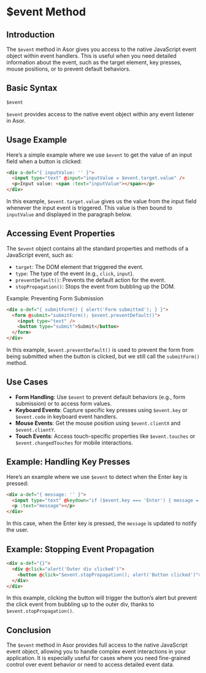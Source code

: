 # $event Method

## Introduction

The `$event` method in Asor gives you access to the native JavaScript event object within event handlers. This is useful when you need detailed information about the event, such as the target element, key presses, mouse positions, or to prevent default behaviors.

## Basic Syntax

```javascript
$event
```

`$event` provides access to the native event object within any event listener in Asor.

## Usage Example

Here’s a simple example where we use `$event` to get the value of an input field when a button is clicked:

```html
<div a-def="{ inputValue: '' }">
  <input type="text" @input="inputValue = $event.target.value" />
  <p>Input value: <span :text="inputValue"></span></p>
</div>
```

In this example, `$event.target.value` gives us the value from the input field whenever the input event is triggered. This value is then bound to `inputValue` and displayed in the paragraph below.

## Accessing Event Properties

The `$event` object contains all the standard properties and methods of a JavaScript event, such as:

- `target`: The DOM element that triggered the event.
- `type`: The type of the event (e.g., `click`, `input`).
- `preventDefault()`: Prevents the default action for the event.
- `stopPropagation()`: Stops the event from bubbling up the DOM.

Example: Preventing Form Submission

```html
<div a-def="{ submitForm() { alert('Form submitted'); } }">
  <form @submit="submitForm(); $event.preventDefault()">
    <input type="text" />
    <button type="submit">Submit</button>
  </form>
</div>
```

In this example, `$event.preventDefault()` is used to prevent the form from being submitted when the button is clicked, but we still call the `submitForm()` method.

## Use Cases

- **Form Handling**: Use `$event` to prevent default behaviors (e.g., form submission) or to access form values.
- **Keyboard Events**: Capture specific key presses using `$event.key` or `$event.code` in keyboard event handlers.
- **Mouse Events**: Get the mouse position using `$event.clientX` and `$event.clientY`.
- **Touch Events**: Access touch-specific properties like `$event.touches` or `$event.changedTouches` for mobile interactions.

## Example: Handling Key Presses

Here’s an example where we use `$event` to detect when the Enter key is pressed:

```html
<div a-def="{ message: '' }">
  <input type="text" @keydown="if ($event.key === 'Enter') { message = 'Enter pressed!' }" />
  <p :text="message"></p>
</div>
```

In this case, when the Enter key is pressed, the `message` is updated to notify the user.

## Example: Stopping Event Propagation

```html
<div a-def="{}">
  <div @click="alert('Outer div clicked')">
    <button @click="$event.stopPropagation(); alert('Button clicked')">Click me</button>
  </div>
</div>
```

In this example, clicking the button will trigger the button’s alert but prevent the click event from bubbling up to the outer div, thanks to `$event.stopPropagation()`.

## Conclusion

The `$event` method in Asor provides full access to the native JavaScript event object, allowing you to handle complex event interactions in your application. It is especially useful for cases where you need fine-grained control over event behavior or need to access detailed event data.